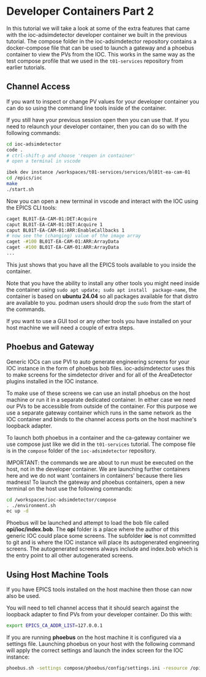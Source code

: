 # Developer Containers Part 2

In this tutorial we will take a look at some of the extra features that came with the ioc-adsimdetector developer container we built in the previous tutorial. The compose folder in the ioc-adsimdetector repository contains a docker-compose file that can be used to launch a gateway and a phoebus container to view the PVs from the IOC. This works in the same way as the test compose profile that we used in the `t01-services` repository from earlier tutorials.

## Channel Access

If you want to inspect or change PV values for your developer container you can do so using the command line tools inside of the container.

If you still have your previous session open then you can use that. If you need to relaunch your developer container, then you can do so with the following commands:

```bash
cd ioc-adsimdetector
code .
# ctrl-shift-p and choose 'reopen in container'
# open a terminal in vscode

ibek dev instance /workspaces/t01-services/services/bl01t-ea-cam-01
cd /epics/ioc
make
./start.sh
```

Now you can open a new terminal in vscode and interact with the IOC using the EPICS CLI tools:

```bash
caget BL01T-EA-CAM-01:DET:Acquire
caput BL01T-EA-CAM-01:DET:Acquire 1
caput BL01T-EA-CAM-01:ARR:EnableCallbacks 1
# now see the (changing) value of the image array
caget -#100 BL01T-EA-CAM-01:ARR:ArrayData
caget -#100 BL01T-EA-CAM-01:ARR:ArrayData
...
```

This just shows that you have all the EPICS tools available to you inside the container.

Note that you have the ability to install any other tools you might need inside the container using `sudo apt update; sudo apt install  package-name`, the container is based on **ubuntu 24.04** so all packages available for that distro are available to you. podman users should drop the `sudo` from the start of the commands.

If you want to use a GUI tool or any other tools you have installed on your host machine we will need a couple of extra steps.

## Phoebus and Gateway

Generic IOCs can use PVI to auto generate engineering screens for your IOC instance in the form of phoebus bob files. ioc-adsimdetector uses this to make screens for the simdetector driver and for all of the AreaDetector plugins installed in the IOC instance.

To make use of these screens we can use an install phoebus on the host machine or run it in a separate dedicated container. In either case we need our PVs to be accessible from outside of the container. For this purpose we use a separate gateway container which runs in the same network as the IOC container and binds to the channel access ports on the host machine's loopback adapter.

To launch both phoebus in a container and the ca-gateway container we use compose just like we did in the `t01-services` tutorial. The compose file is in the `compose` folder of the `ioc-adsimdetector` repository.

IMPORTANT: the commands we are about to run must be executed on the host, not in the developer container. We are launching further containers here and we do not want 'containers in containers' because there lies madness! To launch the gateway and phoebus containers, open a new terminal on the host use the following commands:

```bash
cd /workspaces/ioc-adsimdetector/compose
. ./environment.sh
ec up -d
```

Phoebus will be launched and attempt to load the bob file called **opi/ioc/index.bob**. The **opi** folder is a place where the author of this generic IOC could place some screens. The subfolder **ioc** is not committed to git and is where the IOC instance will place its autogenerated engineering screens. The autogenerated screens always include and index.bob which is the entry point to all other autogenerated screens.

## Using Host Machine Tools

If you have EPICS tools installed on the host machine then those can now also be used.

You will need to tell channel access that it should search against the loopback adapter to find PVs from your developer container. Do this with:

```bash
export EPICS_CA_ADDR_LIST=127.0.0.1
```

If you are running **phoebus** on the host machine it is configured via a settings file. Launching phoebus on your host with the following command will apply the correct settings and launch the index screen for the IOC instance:

```bash
phoebus.sh -settings compose/phoebus/config/settings.ini -resource /opi/ioc/index.bob
```
